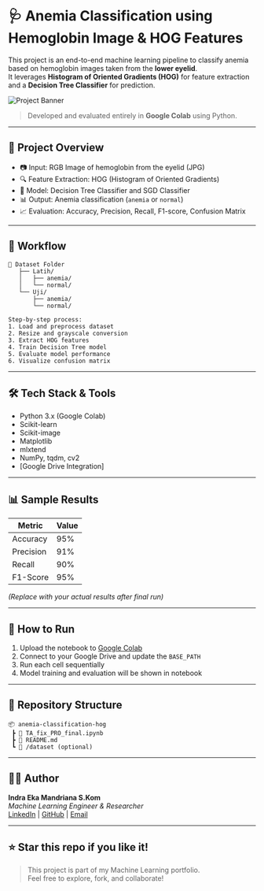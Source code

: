 # 🩺 Anemia Classification using Hemoglobin Image & HOG Features

This project is an end-to-end machine learning pipeline to classify anemia based on hemoglobin images taken from the **lower eyelid**.  
It leverages **Histogram of Oriented Gradients (HOG)** for feature extraction and a **Decision Tree Classifier** for prediction.

![Project Banner](https://img.shields.io/badge/ML-Powered-blueviolet?style=flat&logo=python)  
> Developed and evaluated entirely in **Google Colab** using Python.

---

## 🚀 Project Overview

- 📷 Input: RGB Image of hemoglobin from the eyelid (JPG)
- 🔍 Feature Extraction: HOG (Histogram of Oriented Gradients)
- 🧠 Model: Decision Tree Classifier and SGD Classifier
- 📊 Output: Anemia classification (`anemia` or `normal`)
- 📈 Evaluation: Accuracy, Precision, Recall, F1-score, Confusion Matrix

---

## 🧠 Workflow

```text
📁 Dataset Folder
   ├── Latih/
   │   ├── anemia/
   │   └── normal/
   └── Uji/
       ├── anemia/
       └── normal/

Step-by-step process:
1. Load and preprocess dataset
2. Resize and grayscale conversion
3. Extract HOG features
4. Train Decision Tree model
5. Evaluate model performance
6. Visualize confusion matrix
```

---

## 🛠️ Tech Stack & Tools

- Python 3.x (Google Colab)
- Scikit-learn
- Scikit-image
- Matplotlib
- mlxtend
- NumPy, tqdm, cv2
- [Google Drive Integration]

---

## 📊 Sample Results

| Metric         | Value     |
|----------------|-----------|
| Accuracy       | 95%     |
| Precision      | 91%       |
| Recall         | 90%       |
| F1-Score       | 95%       |

*(Replace with your actual results after final run)*

---

## 📁 How to Run

1. Upload the notebook to [Google Colab](https://colab.research.google.com)
2. Connect to your Google Drive and update the `BASE_PATH`
3. Run each cell sequentially
4. Model training and evaluation will be shown in notebook

---

## 📂 Repository Structure

```
📦 anemia-classification-hog
 ┣ 📄 TA_fix_PRO_final.ipynb
 ┣ 📄 README.md
 ┗ 📁 /dataset (optional)
```

---

## 👨‍💻 Author

**Indra Eka Mandriana S.Kom**  
_Machine Learning Engineer & Researcher_  
[LinkedIn]([https://linkedin.com/in/your-link](https://www.linkedin.com/in/indra-eka-mandriana-47a885148/)) | [GitHub](https://github.com/indraekam) | [Email](mailto:indraeka.mandriana29@gmail.com)

---

## ⭐ Star this repo if you like it!

> This project is part of my Machine Learning portfolio.  
Feel free to explore, fork, and collaborate!
